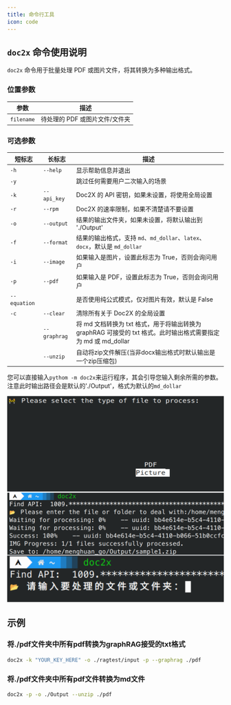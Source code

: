 ```yaml
---
title: 命令行工具
icon: code
---
```


## `doc2x` 命令使用说明

`doc2x` 命令用于批量处理 PDF 或图片文件，将其转换为多种输出格式。

### 位置参数

| 参数       | 描述                           |
|------------|--------------------------------|
| `filename` | 待处理的 PDF 或图片文件/文件夹 |

### 可选参数

| 短标志 | 长标志           | 描述                                                                                         |
|--------|------------------|---------------------------------------------------------------------------------------------|
| `-h`   | `--help`         | 显示帮助信息并退出                                                                           |
| `-y`   |                  | 跳过任何需要用户二次输入的场景                                                               |
| `-k`   | `--api_key`      | Doc2X 的 API 密钥，如果未设置，将使用全局设置                                                 |
| `-r`   | `--rpm`          | Doc2X 的速率限制，如果不清楚请不要设置                                                       |
| `-o`   | `--output`       | 结果的输出文件夹，如果未设置，将默认输出到 './Output'                                         |
| `-f`   | `--format`       | 结果的输出格式，支持 `md`、`md_dollar`、`latex`、`docx`，默认是 `md_dollar`                   |
| `-i`   | `--image`        | 如果输入是图片，设置此标志为 True，否则会询问用户                                             |
| `-p`   | `--pdf`          | 如果输入是 PDF，设置此标志为 True，否则会询问用户                                             |
| `--equation` |        | 是否使用纯公式模式，仅对图片有效，默认是 False                                                 |
| `-c`   | `--clear`        | 清除所有关于 Doc2X 的全局设置                                                               |
| | `--graphrag`| 将 md 文档转换为 txt 格式，用于将输出转换为 graphRAG 可接受的 txt 格式。此时输出格式需要指定为 md 或 md_dollar |
| | `--unzip`| 自动将zip文件解压(当非docx输出格式时默认输出是一个zip压缩包)|

您可以直接输入`pythom -m doc2x`来运行程序，其会引导您输入剩余所需的参数。注意此时输出路径会是默认的'./Output'，格式为默认的`md_dollar`

![一些示范](../../../images/cli1.png)

## 示例

### 将./pdf文件夹中所有pdf转换为graphRAG接受的txt格式

```bash
doc2x -k "YOUR_KEY_HERE" -o ./ragtest/input -p --graphrag ./pdf 
```

### 将./pdf文件夹中所有pdf文件转换为md文件

```bash
doc2x -p -o ./Output --unzip ./pdf 
```